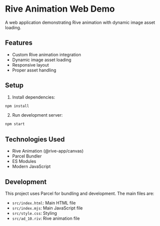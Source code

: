 # Rive Animation Web Demo

A web application demonstrating Rive animation with dynamic image asset loading.

## Features
- Custom Rive animation integration
- Dynamic image asset loading
- Responsive layout
- Proper asset handling

## Setup
1. Install dependencies:
```bash
npm install
```

2. Run development server:
```bash
npm start
```

## Technologies Used
- Rive Animation (@rive-app/canvas)
- Parcel Bundler
- ES Modules
- Modern JavaScript

## Development
This project uses Parcel for bundling and development. The main files are:
- `src/index.html`: Main HTML file
- `src/index.mjs`: Main JavaScript file
- `src/style.css`: Styling
- `src/ad_10.riv`: Rive animation file
